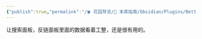 ```yaml
---
{"publish":true,"permalink":"/🍀 花园导览/🧰 本库指南/Obsidian/Plugins/Better Search Views.md","aliases":"better-search-views","created":"2024-05-11","modified":"2025-07-10","tags":["obsidian插件"],"cssclasses":""}
---
```




让搜索面板，反链面板里面的数据看着工整，还是很有用的。
